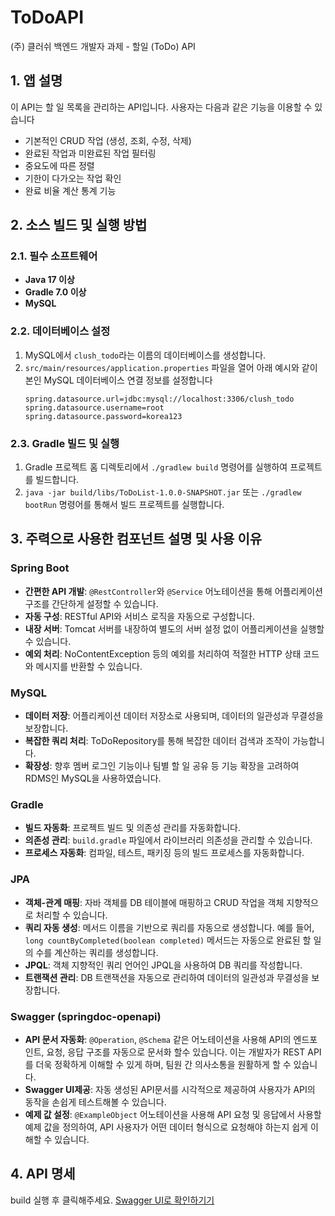 # ToDoAPI
(주) 클러쉬 백엔드 개발자 과제 - 할일 (ToDo) API

## 1. 앱 설명
이 API는 할 일 목록을 관리하는 API입니다. 사용자는 다음과 같은 기능을 이용할 수 있습니다
- 기본적인 CRUD 작업 (생성, 조회, 수정, 삭제)
- 완료된 작업과 미완료된 작업 필터링
- 중요도에 따른 정렬
- 기한이 다가오는 작업 확인
- 완료 비율 계산 통계 기능

## 2. 소스 빌드 및 실행 방법

### 2.1. 필수 소프트웨어
- **Java 17 이상**
- **Gradle 7.0 이상**
- **MySQL**

### 2.2. 데이터베이스 설정
1. MySQL에서 `clush_todo`라는 이름의 데이터베이스를 생성합니다.
2. `src/main/resources/application.properties` 파일을 열어 아래 예시와 같이 본인 MySQL 데이터베이스 연결 정보를 설정합니다
    ```properties
    spring.datasource.url=jdbc:mysql://localhost:3306/clush_todo
    spring.datasource.username=root
    spring.datasource.password=korea123
    ```

### 2.3. Gradle 빌드 및 실행
1. Gradle 프로젝트 홈 디렉토리에서 `./gradlew build` 명령어를 실행하여 프로젝트를 빌드합니다.
2. `java -jar build/libs/ToDoList-1.0.0-SNAPSHOT.jar` 또는 `./gradlew bootRun` 명령어를 통해서 빌드 프로젝트를 실행합니다.

## 3. 주력으로 사용한 컴포넌트 설명 및 사용 이유

### Spring Boot

- **간편한 API 개발**: `@RestController`와 `@Service` 어노테이션을 통해 어플리케이션 구조를 간단하게 설정할 수 있습니다.
- **자동 구성**: RESTful API와 서비스 로직을 자동으로 구성합니다.
- **내장 서버**: Tomcat 서버를 내장하여 별도의 서버 설정 없이 어플리케이션을 실행할 수 있습니다.
- **예외 처리**: NoContentException 등의 예외를 처리하여 적절한 HTTP 상태 코드와 메시지를 반환할 수 있습니다.

### MySQL

- **데이터 저장**: 어플리케이션 데이터 저장소로 사용되며, 데이터의 일관성과 무결성을 보장합니다.
- **복잡한 쿼리 처리**: ToDoRepository를 통해 복잡한 데이터 검색과 조작이 가능합니다.
- **확장성**: 향후 멤버 로그인 기능이나 팀별 할 일 공유 등 기능 확장을 고려하여 RDMS인 MySQL을 사용하였습니다.

### Gradle

- **빌드 자동화**: 프로젝트 빌드 및 의존성 관리를 자동화합니다.
- **의존성 관리**: `build.gradle` 파일에서 라이브러리 의존성을 관리할 수 있습니다.
- **프로세스 자동화**: 컴파일, 테스트, 패키징 등의 빌드 프로세스를 자동화합니다.

### JPA

- **객체-관계 매핑**: 자바 객체를 DB 테이블에 매핑하고 CRUD 작업을 객체 지향적으로 처리할 수 있습니다.
- **쿼리 자동 생성**: 메서드 이름을 기반으로 쿼리를 자동으로 생성합니다. 예를 들어, `long countByCompleted(boolean completed)` 메서드는 자동으로 완료된 할 일의 수를 계산하는 쿼리를 생성합니다.
- **JPQL**: 객체 지향적인 쿼리 언어인 JPQL을 사용하여 DB 쿼리를 작성합니다.
- **트랜잭션 관리**: DB 트랜잭션을 자동으로 관리하여 데이터의 일관성과 무결성을 보장합니다.

### Swagger (springdoc-openapi)

- **API 문서 자동화**: `@Operation`, `@Schema` 같은 어노테이션을 사용해 API의 엔드포인트, 요청, 응답 구조를 자동으로 문서화 할수 있습니다. 이는 개발자가 REST API를 더욱 정확하게 이해할 수 있게 하며, 팀원 간 의사소통을 원활하게 할 수 있습니다.
- **Swagger UI제공**: 자동 생성된 API문서를 시각적으로 제공하여 사용자가 API의 동작을 손쉽게 테스트해볼 수 있습니다.
- **예제 값 설정**: `@ExampleObject` 어노테이션을 사용해 API 요청 및 응답에서 사용할 예제 값을 정의하여, API 사용자가 어떤 데이터 형식으로 요청해야 하는지 쉽게 이해할 수 있습니다.
  
## 4. API 명세
build 실행 후 클릭해주세요.
<a href="http://localhost:8080/clush-backend.html">Swagger UI로 확인하기기</a>
